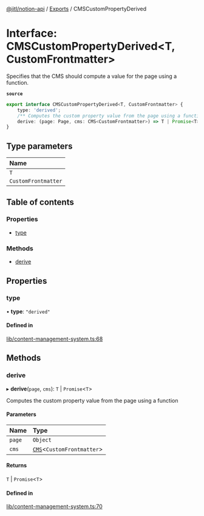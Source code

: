 [@jitl/notion-api](../README.md) / [Exports](../modules.md) / CMSCustomPropertyDerived

# Interface: CMSCustomPropertyDerived<T, CustomFrontmatter\>

Specifies that the CMS should compute a value for the page using a function.

**`source`**

```typescript
export interface CMSCustomPropertyDerived<T, CustomFrontmatter> {
    type: 'derived';
    /** Computes the custom property value from the page using a function */
    derive: (page: Page, cms: CMS<CustomFrontmatter>) => T | Promise<T>;
}
```

## Type parameters

| Name |
| :------ |
| `T` |
| `CustomFrontmatter` |

## Table of contents

### Properties

- [type](CMSCustomPropertyDerived.md#type)

### Methods

- [derive](CMSCustomPropertyDerived.md#derive)

## Properties

### type

• **type**: ``"derived"``

#### Defined in

[lib/content-management-system.ts:68](https://github.com/justjake/monorepo/blob/main/packages/notion-api/src/lib/content-management-system.ts#L68)

## Methods

### derive

▸ **derive**(`page`, `cms`): `T` \| `Promise`<`T`\>

Computes the custom property value from the page using a function

#### Parameters

| Name | Type |
| :------ | :------ |
| `page` | `Object` |
| `cms` | [`CMS`](../classes/CMS.md)<`CustomFrontmatter`\> |

#### Returns

`T` \| `Promise`<`T`\>

#### Defined in

[lib/content-management-system.ts:70](https://github.com/justjake/monorepo/blob/main/packages/notion-api/src/lib/content-management-system.ts#L70)
